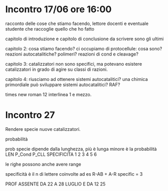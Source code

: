 # Incontro 17/06 ore 16:00

racconto delle cose che stiamo facendo,
lettore docenti e eventuale studente che raccoglie quello che ho fatto

capitolo di introduzione e capitolo di conclusione da scrivere sono gli ultimi

capitolo 2: cosa stiamo facendo? ci occupiamo di protocellule: cosa sono? reazioni autocatalitiche? polimeri? reazioni di cond e cleavage?

capitolo 3: catalizzatori non sono specifici, ma potevano esistere catalizzatori in grado di agire su classi di razioni.

capitolo 4: riusciamo ad ottenere sistemi autocatalitici? una chimica primordiale può sviluppare sistemi autocatalitici? RAF?

times new roman 12 interlinea 1 e mezzo.

# Incontro 27

Rendere specie nuove catalizzatori.

probabilità


prob specie dipende dalla lunghezza, più è lunga minore è la probabilità
LEN     P_Cond  P_CLL   SPECIFICITA
1
2
3
4
5
6

le righe possono anche avere range


specificità è il n di lettere coinvolte ad es R-AB + A-R specific = 3


PROF ASSENTE DA 22 A 28 LUGLIO E DA 12 25
